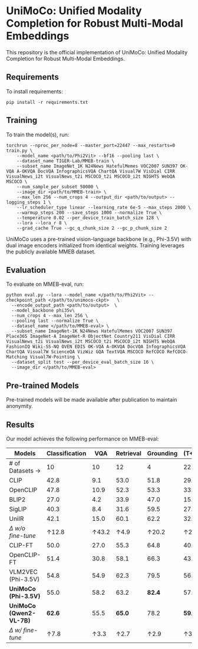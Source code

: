 # UniMoCo: Unified Modality Completion for Robust Multi-Modal Embeddings

This repository is the official implementation of UniMoCo: Unified Modality Completion for Robust Multi-Modal Embeddings. 

## Requirements

To install requirements:

```setup
pip install -r requirements.txt
```

## Training

To train the model(s), run:

```train
torchrun --nproc_per_node=8 --master_port=22447 --max_restarts=0 train.py \
    --model_name <path/to/Phi2Vit> --bf16 --pooling last \
    --dataset_name TIGER-Lab/MMEB-train \
    --subset_name ImageNet_1K N24News HatefulMemes VOC2007 SUN397 OK-VQA A-OKVQA DocVQA InfographicsVQA ChartQA Visual7W VisDial CIRR VisualNews_i2t VisualNews_t2i MSCOCO_t2i MSCOCO_i2t NIGHTS WebQA MSCOCO \
    --num_sample_per_subset 50000 \
    --image_dir <path/to/MMEB-train> \
    --max_len 256 --num_crops 4 --output_dir <path/to/output> --logging_steps 1 \
    --lr_scheduler_type linear --learning_rate 6e-5 --max_steps 2000 \
    --warmup_steps 200 --save_steps 1000 --normalize True \
    --temperature 0.02 --per_device_train_batch_size 128 \
    --lora --lora_r 8 \
    --grad_cache True --gc_q_chunk_size 2 --gc_p_chunk_size 2 
```

UniMoCo uses a pre-trained vision-language backbone (e.g., Phi-3.5V) with dual image encoders initialized from identical weights. Training leverages the publicly available MMEB dataset.

## Evaluation

To evaluate on MMEB-eval, run:

```eval
python eval.py --lora --model_name </path/to/Phi2Vit> --checkpoint_path </path/to/unimoco-ckpt>   \
  --encode_output_path <path/to/output>  \
  --model_backbone phi35v\
  --num_crops 4 --max_len 256 \
  --pooling last --normalize True \
  --dataset_name </path/to/MMEB-eval> \
  --subset_name ImageNet-1K N24News HatefulMemes VOC2007 SUN397 Place365 ImageNet-A ImageNet-R ObjectNet Country211 VisDial CIRR VisualNews_t2i VisualNews_i2t MSCOCO_t2i MSCOCO_i2t NIGHTS WebQA FashionIQ Wiki-SS-NQ OVEN EDIS OK-VQA A-OKVQA DocVQA InfographicsVQA ChartQA Visual7W ScienceQA VizWiz GQA TextVQA MSCOCO RefCOCO RefCOCO-Matching Visual7W-Pointing \
  --dataset_split test --per_device_eval_batch_size 16 \
  --image_dir </path/to/MMEB-eval>
```

## Pre-trained Models

Pre-trained models will be made available after publication to maintain anonymity.

## Results

Our model achieves the following performance on MMEB-eval:

| Models               | Classification | VQA  | Retrieval | Grounding | (T+I,T) | (T,T+I) | (T+I,T+I) | IND  | OOD  | Overall |
|----------------------|----------------|------|-----------|-----------|---------|---------|-----------|------|------|---------|
| # of Datasets →      | 10             | 10   | 12        | 4         | 22      | 6       | 8         | 20   | 16   | 36      |
| CLIP                | 42.8           | 9.1  | 53.0      | 51.8      | 29.8    | 62.1    | 41.6      | 37.1 | 38.7 | 37.8    |
| OpenCLIP            | 47.8           | 10.9 | 52.3      | 53.3      | 33.1    | 57.9    | 44.2      | 39.3 | 40.2 | 39.7    |
| BLIP2               | 27.0           | 4.2  | 33.9      | 47.0      | 15.7    | 43.1    | 37.9      | 25.3 | 25.1 | 25.2    |
| SigLIP              | 40.3           | 8.4  | 31.6      | 59.5      | 27.0    | 44.6    | 49.0      | 32.3 | 38.0 | 34.8    |
| UniIR               | 42.1           | 15.0 | 60.1      | 62.2      | 32.5    | 58.2    | 59.7      | 44.7 | 40.4 | 42.8    |
| *Δ w/o fine-tune*   | ↑12.8          | ↑43.2| ↑4.9      | ↑20.2     | ↑26.5   | ↑15.4   | ↑5.4      | ↑23.5| ↑18.0| ↑20.4   |
| CLIP-FT             | 50.0           | 27.0 | 55.3      | 64.8      | 40.3    | 64.7    | 49.3      | 52.2 | 38.9 | 47.0    |
| OpenCLIP-FT         | 51.4           | 30.8 | 58.1      | 66.3      | 43.1    | 66.8    | 54.4      | 56.9 | 40.4 | 49.6    |
| VLM2VEC (Phi-3.5V) | 54.8           | 54.9 | 62.3      | 79.5      | 56.1    | 72.6    | 61.5      | 66.5 | 52.0 | 60.1    |
| **UniMoCo (Phi-3.5V)** | 55.0        | 58.2 | 63.2      | **82.4**  | 57.7    | 72.8    | 64.1      | 68.2 | 53.5 | 61.7    |
| **UniMoCo (Qwen2-VL-7B)** | **62.6**  | 55.5 | **65.0**  | 78.2      | **59.6**| **73.6**| **65.1**  | 67.0 | 58.4 | **63.2**|
| *Δ w/ fine-tune*    | ↑7.8           | ↑3.3 | ↑2.7      | ↑2.9      | ↑3.5    | ↑1.0    | ↑3.6      | ↑1.7 | ↑6.4 | ↑3.1    |